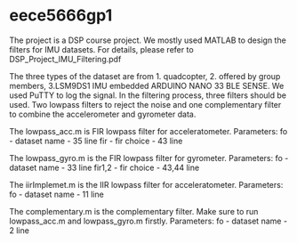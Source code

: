 # eece5666gp1

The project is a DSP course project. We mostly used MATLAB to design the filters for IMU datasets. 
For details, please refer to DSP_Project_IMU_Filtering.pdf

The three types of the dataset are from 1. quadcopter, 2. offered by group members, 3.LSM9DS1 IMU embedded ARDUINO NANO 33 BLE SENSE. We used PuTTY to log the signal. 
In the filtering process, three filters should be used. Two lowpass filters to reject the noise and one complementary filter to combine the accelerometer and gyrometer data. 

The lowpass_acc.m is FIR lowpass filter for acceleratometer. 
Parameters: fo - dataset name - 35 line
            fir - fir choice - 43 line

The lowpass_gyro.m is the FIR lowpass filter for gyrometer. 
Parameters: fo - dataset name - 33 line
            fir1,2 - fir choice - 43,44 line
            
The iirImplemet.m is the IIR lowpass filter for acceleratometer. 
Parameters: fo - dataset name - 11 line

The complementary.m is the complementary filter. 
Make sure to run lowpass_acc.m and lowpass_gyro.m firstly.
Parameters: fo - dataset name - 2 line
